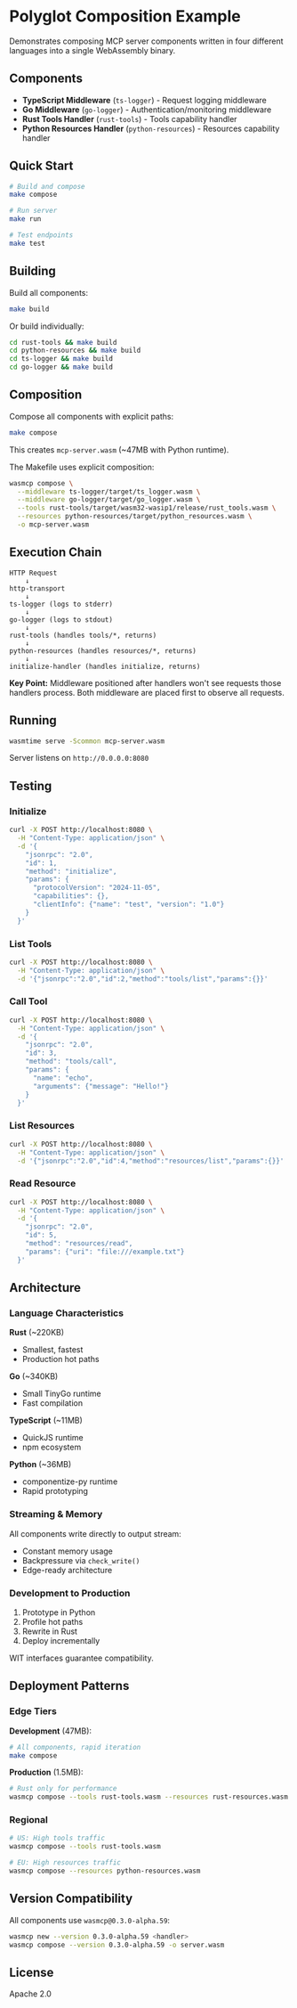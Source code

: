 # Polyglot Composition Example

Demonstrates composing MCP server components written in four different languages into a single WebAssembly binary.

## Components

- **TypeScript Middleware** (`ts-logger`) - Request logging middleware
- **Go Middleware** (`go-logger`) - Authentication/monitoring middleware
- **Rust Tools Handler** (`rust-tools`) - Tools capability handler
- **Python Resources Handler** (`python-resources`) - Resources capability handler

## Quick Start

```bash
# Build and compose
make compose

# Run server
make run

# Test endpoints
make test
```

## Building

Build all components:

```bash
make build
```

Or build individually:

```bash
cd rust-tools && make build
cd python-resources && make build
cd ts-logger && make build
cd go-logger && make build
```

## Composition

Compose all components with explicit paths:

```bash
make compose
```

This creates `mcp-server.wasm` (~47MB with Python runtime).

The Makefile uses explicit composition:
```bash
wasmcp compose \
  --middleware ts-logger/target/ts_logger.wasm \
  --middleware go-logger/target/go_logger.wasm \
  --tools rust-tools/target/wasm32-wasip1/release/rust_tools.wasm \
  --resources python-resources/target/python_resources.wasm \
  -o mcp-server.wasm
```

## Execution Chain

```
HTTP Request
    ↓
http-transport
    ↓
ts-logger (logs to stderr)
    ↓
go-logger (logs to stdout)
    ↓
rust-tools (handles tools/*, returns)
    ↓
python-resources (handles resources/*, returns)
    ↓
initialize-handler (handles initialize, returns)
```

**Key Point:** Middleware positioned after handlers won't see requests those handlers process. Both middleware are placed first to observe all requests.

## Running

```bash
wasmtime serve -Scommon mcp-server.wasm
```

Server listens on `http://0.0.0.0:8080`

## Testing

### Initialize
```bash
curl -X POST http://localhost:8080 \
  -H "Content-Type: application/json" \
  -d '{
    "jsonrpc": "2.0",
    "id": 1,
    "method": "initialize",
    "params": {
      "protocolVersion": "2024-11-05",
      "capabilities": {},
      "clientInfo": {"name": "test", "version": "1.0"}
    }
  }'
```

### List Tools
```bash
curl -X POST http://localhost:8080 \
  -H "Content-Type: application/json" \
  -d '{"jsonrpc":"2.0","id":2,"method":"tools/list","params":{}}'
```

### Call Tool
```bash
curl -X POST http://localhost:8080 \
  -H "Content-Type: application/json" \
  -d '{
    "jsonrpc": "2.0",
    "id": 3,
    "method": "tools/call",
    "params": {
      "name": "echo",
      "arguments": {"message": "Hello!"}
    }
  }'
```

### List Resources
```bash
curl -X POST http://localhost:8080 \
  -H "Content-Type: application/json" \
  -d '{"jsonrpc":"2.0","id":4,"method":"resources/list","params":{}}'
```

### Read Resource
```bash
curl -X POST http://localhost:8080 \
  -H "Content-Type: application/json" \
  -d '{
    "jsonrpc": "2.0",
    "id": 5,
    "method": "resources/read",
    "params": {"uri": "file:///example.txt"}
  }'
```

## Architecture

### Language Characteristics

**Rust** (~220KB)
- Smallest, fastest
- Production hot paths

**Go** (~340KB)
- Small TinyGo runtime
- Fast compilation

**TypeScript** (~11MB)
- QuickJS runtime
- npm ecosystem

**Python** (~36MB)
- componentize-py runtime
- Rapid prototyping

### Streaming & Memory

All components write directly to output stream:
- Constant memory usage
- Backpressure via `check_write()`
- Edge-ready architecture

### Development to Production

1. Prototype in Python
2. Profile hot paths
3. Rewrite in Rust
4. Deploy incrementally

WIT interfaces guarantee compatibility.

## Deployment Patterns

### Edge Tiers

**Development** (47MB):
```bash
# All components, rapid iteration
make compose
```

**Production** (1.5MB):
```bash
# Rust only for performance
wasmcp compose --tools rust-tools.wasm --resources rust-resources.wasm
```

### Regional

```bash
# US: High tools traffic
wasmcp compose --tools rust-tools.wasm

# EU: High resources traffic
wasmcp compose --resources python-resources.wasm
```

## Version Compatibility

All components use `wasmcp@0.3.0-alpha.59`:

```bash
wasmcp new --version 0.3.0-alpha.59 <handler>
wasmcp compose --version 0.3.0-alpha.59 -o server.wasm
```

## License

Apache 2.0
